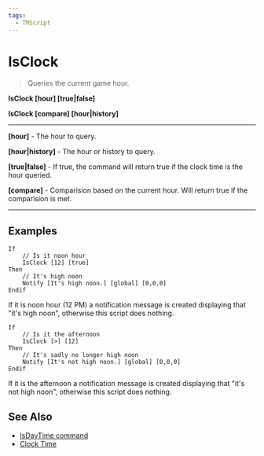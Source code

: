 ```yaml
---
tags:
  - TMScript
---
```


# IsClock

> Queries the current game hour.

**IsClock \[hour\] \[true|false\]**

**IsClock \[compare\] \[hour|history\]**

_____

**\[hour\]** - The hour to query.

**\[hour|history\]** - The hour or history to query.

**\[true|false\]** - If true, the command will return true if the clock time is the hour queried.

**\[compare\]** - Comparision based on the current hour. Will return true if the comparision is met.

_____

## Examples

``` title="isclock-example-1.txt" linenums="1"
If
    // Is it noon hour
    IsClock [12] [true]
Then
    // It's high noon
    Notify [It's high noon.] [global] [0,0,0]
Endif
```

If it is noon hour (12 PM) a notification message is created displaying that "it's high noon", otherwise this script does nothing.

``` title="isclock-example-2.txt" linenums="1"
If
    // Is it the afternoon
    IsClock [>] [12]
Then
    // It's sadly no longer high noon
    Notify [It's not high noon.] [global] [0,0,0]
Endif
```

If it is the afternoon a notification message is created displaying that "it's not high noon", otherwise this script does nothing.

## See Also

* [IsDayTime command](/tmscript/commands/query-commands/isdaytime/)
* [Clock Time](/documentation/clock-time/)
